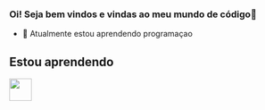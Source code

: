 ### Oi! Seja bem vindos e vindas ao meu mundo de código👋

- 🌱 Atualmente estou aprendendo programaçao

## Estou aprendendo

<img src="https://cdn.jsdelivr.net/gh/devicons/devicon/icons/git/git-original.svg" width="40" height="40"/>
